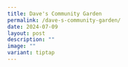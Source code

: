 ```yaml
---
title: Dave's Community Garden
permalink: /dave-s-community-garden/
date: 2024-07-09
layout: post
description: ""
image: ""
variant: tiptap
---
```

<p></p>
